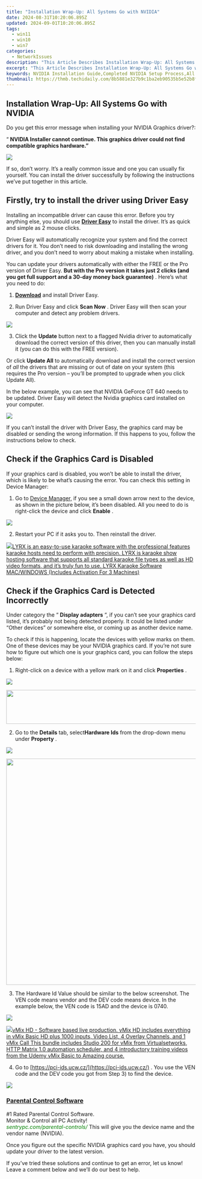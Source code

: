 ```yaml
---
title: "Installation Wrap-Up: All Systems Go with NVIDIA"
date: 2024-08-31T10:20:06.895Z
updated: 2024-09-01T10:20:06.895Z
tags:
  - win11
  - win10
  - win7
categories:
  - NetworkIssues
description: "This Article Describes Installation Wrap-Up: All Systems Go with NVIDIA"
excerpt: "This Article Describes Installation Wrap-Up: All Systems Go with NVIDIA"
keywords: NVIDIA Installation Guide,Completed NVIDIA Setup Process,All Systems Ready,Finalizing NVIDIA Hardware Installation,Post-Installation Check for NVIDIA GPUs,NVIDIA System Verification After Install,Successful NVIDIA Driver and Software Setup
thumbnail: https://thmb.techidaily.com/8b5881e327b9c1ba2eb90535b5e52b8fb37d29efd85f95b1f8c43ff4375091ae.jpg
---
```


## Installation Wrap-Up: All Systems Go with NVIDIA

 Do you get this error message when installing your NVIDIA Graphics driver?:

“   **NVIDIA Installer cannot continue. This graphics driver could not find compatible graphics hardware.”**

![](https://images.drivereasy.com/wp-content/uploads/2019/08/image-608.png)

 If so, don’t worry. It’s a really common issue and one you can usually fix yourself. You can install the driver successfully by following the instructions we’ve put together in this article.

## Firstly, try to install the driver using Driver Easy

 Installing an incompatible driver can cause this error. Before you try anything else, you should use **[Driver Easy](https://tools.techidaily.com/drivereasy/download/)**  to install the driver.  It’s as quick and simple as 2 mouse clicks.

 Driver Easy will automatically recognize your system and find the correct drivers for it. You don’t need to risk downloading and installing the wrong driver, and you don’t need to worry about making a mistake when installing.

 You can update your drivers automatically with either the FREE or the Pro version of Driver Easy. **But with the Pro version it takes just 2 clicks (and you get full support and a 30-day money back guarantee)** . Here’s what you need to do:

 1) **[Download](https://tools.techidaily.com/drivereasy/download/)**   and install Driver Easy.

 2) Run Driver Easy and click **Scan Now** . Driver Easy will then scan your computer and detect any problem drivers.

![](https://images.drivereasy.com/wp-content/uploads/2019/08/image-606.png)

 3) Click the **Update** button next to a flagged Nvidia driver to automatically download the correct version of this driver, then you can manually install it (you can do this with the FREE version).

 Or click **Update All**  to automatically download and install the correct version of _all_   the drivers that are missing or out of date on your system (this requires the Pro version – you’ll be prompted to upgrade when you click Update All).

 In the below example, you can see that NVIDIA GeForce GT 640 needs to be updated. Driver Easy will detect the Nvidia graphics card installed on your computer.

![](https://images.drivereasy.com/wp-content/uploads/2019/08/image-607.png)

 If you can’t install the driver with Driver Easy, the graphics card may be disabled or sending the wrong information.  If this happens to you, follow the instructions below to check.

## **Check if the Graphics Card is Disabled**

 If your graphics card is disabled, you won’t be able to install the driver, which is likely to be what’s causing the error. You can check this setting in Device Manager:

 1) Go to [Device Manager,](https://tools.techidaily.com/drivereasy/download/)  if you see a small down arrow next to the device, as shown in the picture below, it’s been disabled. All you need to do is right-click the device and click **Enable** .

![](https://images.drivereasy.com/wp-content/uploads/2016/11/img_581c50591ccf5.png)

2) Restart your PC if it asks you to. Then reinstall the driver.

<!-- affiliate ads begin -->
<a href="https://shop.pcdj.com/order/checkout.php?PRODS=4698998&QTY=1&AFFILIATE=108875&CART=1"> <img src="https://secure.avangate.com/images/merchant/47f4b6321e9fd8e8f7326a6adc1a7c1e/products/MacBook_Pro_lyrx-withsinger-tv.png" border="0">LYRX is an easy-to-use karaoke software with the professional features karaoke hosts need to perform with precision. LYRX is karaoke show hosting software that supports all standard karaoke file types as well as HD video formats, and it’s truly fun to use. 
LYRX Karaoke Software MAC/WINDOWS (Includes Activation For 3 Machines)</a>
<!-- affiliate ads end -->
## **Check if the Graphics Card is Detected Incorrectly**

 Under category the “ **Display adapters**  “, if you can’t see your graphics card listed, it’s probably not being detected properly. It could be listed under “Other devices” or somewhere else, or coming up as another device name.

 To check if this is happening, locate the devices with yellow marks on them. One of these devices may be your NVIDIA graphics card. If you’re not sure how to figure out which one is your graphics card, you can follow the steps below:

 1) Right-click on a device with a yellow mark on it and click **Properties** .

![](https://images.drivereasy.com/wp-content/uploads/2016/11/img_581c568d597b7.png)

<!-- affiliate ads begin -->
<a href="https://laganoo.pxf.io/c/5597632/1657399/16446" target="_top" id="1657399"><img src="//a.impactradius-go.com/display-ad/16446-1657399" border="0" alt="" width="728" height="90"/></a><img height="0" width="0" src="https://imp.pxf.io/i/5597632/1657399/16446" style="position:absolute;visibility:hidden;" border="0" />
<!-- affiliate ads end -->
 2) Go to the **Details** tab, select**Hardware Ids** from the drop-down menu under **Property** .

![](https://images.drivereasy.com/wp-content/uploads/2016/07/img_5785de836c928.png)

<!-- affiliate ads begin -->
<a href="https://appsumo.8odi.net/c/5597632/2082538/7443" target="_top" id="2082538"><img src="//a.impactradius-go.com/display-ad/7443-2082538" border="0" alt="" width="1200" height="600"/></a><img height="0" width="0" src="https://appsumo.8odi.net/i/5597632/2082538/7443" style="position:absolute;visibility:hidden;" border="0" />
<!-- affiliate ads end -->
 3) The Hardware Id Value should be similar to the below screenshot. The VEN code means vendor and the DEV code means device. In the example below, the VEN code is 15AD and the device is 0740.

![](https://images.drivereasy.com/wp-content/uploads/2016/07/img_5785df1376590.png)

<!-- affiliate ads begin -->
<a href="https://secure.2checkout.com/order/checkout.php?PRODS=4718730&QTY=1&AFFILIATE=108875&CART=1"> <img src="https://secure.avangate.com/images/merchant/ce9a6fb2becc2d235e62b125e9260102/products/copy_vMixCallScreenshot1-large.jpg" border="0">vMix HD - Software based live production. vMix HD includes everything in vMix Basic HD plus 1000 inputs, Video List, 4 Overlay Channels, and 1 vMix Call 
This bundle includes Studio 200 for vMix from Virtualsetworks, HTTP Matrix 1.0 automation scheduler, and 4 introductory training videos from the Udemy vMix Basic to Amazing course. </a>
<!-- affiliate ads end -->
 4) Go to [https://pci-ids.ucw.cz/](https://pci-ids.ucw.cz/) . You use the VEN code and the DEV code you got from Step 3) to find the device.

![](https://images.drivereasy.com/wp-content/uploads/2018/07/img_5b56e6603c4e9.jpg)

<!-- affiliate ads begin -->
<h3 id="200610"><a href="https://sentrypc.7eer.net/c/5597632/200610/3022">Parental Control Software</a></h3>
<span class="text-ad-content">
	#1 Rated Parental Control Software.<br/>
	Monitor & Control all PC Activity!<br/>
		<cite style="color:green">sentrypc.com/parental-controls/</cite>
	</span><img height="0" width="0" src="https://sentrypc.7eer.net/i/5597632/200610/3022" style="position:absolute;visibility:hidden;" border="0" />
<!-- affiliate ads end -->
 This will give you the device name and the vendor name (NVIDIA).

 Once you figure out the specific NVIDIA graphics card you have, you should update your driver to the latest version.

 If you’ve tried these solutions and continue to get an error, let us know! Leave a comment below and we’ll do our best to help.

<ins class="adsbygoogle"
     style="display:block"
     data-ad-format="autorelaxed"
     data-ad-client="ca-pub-7571918770474297"
     data-ad-slot="1223367746"></ins>



<ins class="adsbygoogle"
     style="display:block"
     data-ad-client="ca-pub-7571918770474297"
     data-ad-slot="8358498916"
     data-ad-format="auto"
     data-full-width-responsive="true"></ins>






